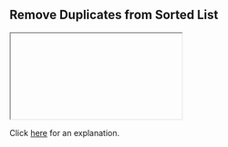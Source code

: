 ##  Remove Duplicates from Sorted List 

<iframe></iframe>

Click [here](Explanation.md) for an explanation.

